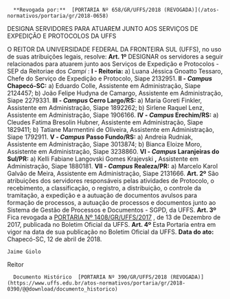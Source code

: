       **Revogada por:**  [PORTARIA Nº 658/GR/UFFS/2018 (REVOGADA)](/atos-normativos/portaria/gr/2018-0658) 

   DESIGNA SERVIDORES PARA ATUAREM JUNTO AOS SERVIÇOS DE EXPEDIÇÃO E PROTOCOLOS DA UFFS  

 O REITOR DA UNIVERSIDADE FEDERAL DA FRONTEIRA SUL (UFFS), no uso de suas atribuições legais, resolve:   **Art. 1º** DESIGNAR os servidores a seguir relacionados para atuarem junto aos Serviços de Expedição e Protocolos - SEP da Reitoriae dos *Campi* : **I - Reitoria:**  a) Luana Jéssica Gnoatto Tessaro, Chefe do Serviço de Expedição e Protocolo, Siape 2132951. **II - *Campus* Chapecó-SC:**  a) Eduardo Colle, Assistente em Administração, Siape 2124457; b) João Felipe Hudyna de Camargo, Assistente em Administração, Siape 2279331. **III - *Campus* Cerro Largo/RS:**  a) Maria Goreti Finkler, Assistente em Administração, Siape 1892262; b) Sirlene Raquel Lenz, Assistente em Administração, Siape 1906166. **IV - *Campus* Erechim/RS:**  a) Cleudes Fatima Bresolin Hubner, Assistente em Administração, Siape 1829411; b) Tatiane Marmentini de Oliveira, Assistente em Administração, Siape 1792911. **V - *Campus* Passo Fundo/RS:**  a) Andreia Rudniak, Assistente em Administração, Siape 3013874; b) Bianca Eloize Moro, Assistente em Administração, Siape 3238860. **VI - *Campus* Laranjeiras do Sul/PR:**  a) Kelli Fabiane Langovski Gomes Krajevski **,** Assistente em Administração, Siape 1880181. **VII - *Campus* Realeza/PR:**  a) Marcelo Karol Galvão de Meira, Assistente em Administração, Siape 2131666.   **Art. 2º** São atribuições dos servidores responsáveis pelas atividades de Protocolo, o recebimento, a classificação, o registro, a distribuição, o controle da tramitação, a expedição e a autuação de documentos avulsos para formação de processos, a autuação de processos e documentos junto ao Sistema de Gestão de Processos e Documentos - SGPD, da UFFS.   **Art. 3º** Fica revogada a [PORTARIA Nº 1408/GR/UFFS/2017](https://www.uffs.edu.br/atos-normativos/portaria/gr/2017-1408)  , de 13 de Dezembro de 2017, publicada no Boletim Oficial da UFFS.   **Art. 4º** Esta Portaria entra em vigor na data de sua publicação no Boletim Oficial da UFFS.      **Data do ato:** Chapecó-SC, 12 de abril de 2018.   
 

    Jaime Giolo   
 Reitor 

      Documento Histórico  [PORTARIA Nº 390/GR/UFFS/2018 (REVOGADA)](https://www.uffs.edu.br/atos-normativos/portaria/gr/2018-0390/@@download/documento_historico)     
      
